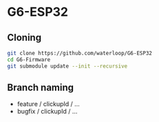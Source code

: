 # G6-ESP32

## Cloning
```bash
git clone https://github.com/waterloop/G6-ESP32
cd G6-Firmware
git submodule update --init --recursive
```

## Branch naming
- feature / clickupId / ...
- bugfix / clickupId / ...
